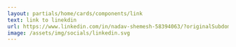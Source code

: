 ```yaml
---
layout: partials/home/cards/components/link
text: link to linekdin
url: https://www.linkedin.com/in/nadav-shemesh-58394063/?originalSubdomain=il
image: /assets/img/socials/linkedin.svg
---
```


